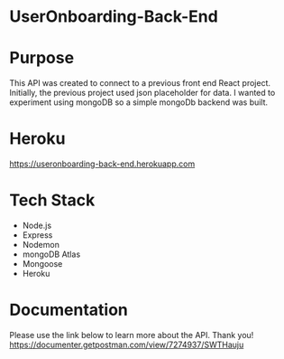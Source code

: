 # UserOnboarding-Back-End

# Purpose

This API was created to connect to a previous front end React project. Initially, the previous project used json placeholder for data. I wanted to experiment using mongoDB so a simple mongoDb backend was built.

# Heroku
https://useronboarding-back-end.herokuapp.com

# Tech Stack 
- Node.js
- Express
- Nodemon
- mongoDB Atlas
- Mongoose
- Heroku

# Documentation
Please use the link below to learn more about the API. Thank you!
https://documenter.getpostman.com/view/7274937/SWTHauju
